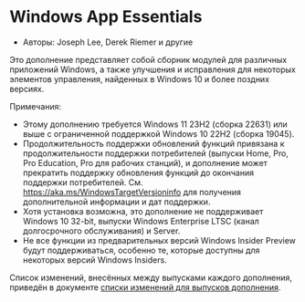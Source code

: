 # Windows App Essentials #

* Авторы: Joseph Lee, Derek Riemer и другие

Это дополнение представляет собой сборник модулей для различных приложений
Windows, а также улучшения и исправления для некоторых элементов управления,
найденных в Windows 10 и более поздних версиях.

Примечания:

* Этому дополнению требуется Windows 11 23H2 (сборка 22631) или выше с
  ограниченной поддержкой Windows 10 22H2 (сборка 19045).
* Продолжительность поддержки обновлений функций привязана к
  продолжительности поддержки потребителей (выпуски Home, Pro, Pro
  Education, Pro для рабочих станций), и дополнение может прекратить
  поддержку обновления функций до окончания поддержки
  потребителей. См. <https://aka.ms/WindowsTargetVersioninfo> для получения
  дополнительной информации и дат поддержки.
* Хотя установка возможна, это дополнение не поддерживает Windows 10 32-bit,
  выпуски Windows Enterprise LTSC (канал долгосрочного обслуживания) и
  Server.
* Не все функции из предварительных версий Windows Insider Preview будут
  поддерживаться, особенно те, которые доступны для некоторых версий Windows
  Insiders.

Список изменений, внесённых между выпусками каждого дополнения, приведён в
документе [списки изменений для выпусков дополнения][1].

[1]: https://github.com/josephsl/wintenapps/blob/main/changes.md
